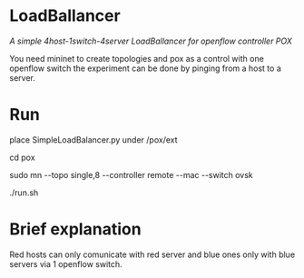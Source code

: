 # LoadBallancer
*A simple 4host-1switch-4server LoadBallancer for openflow controller POX*

You need mininet to create topologies and pox as a control with one openflow switch the experiment can be done by pinging from a host to a server.

# Run
place SimpleLoadBalancer.py under /pox/ext

cd pox

sudo mn --topo single,8 --controller remote --mac --switch ovsk

./run.sh

# Brief explanation

Red hosts can only comunicate with red server and blue ones only with blue servers via 1 openflow switch.


